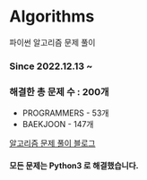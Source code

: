 # Algorithms
파이썬 알고리즘 문제 풀이
### Since 2022.12.13 ~
### 해결한 총 문제 수 : 200개
- PROGRAMMERS - 53개
- BAEKJOON - 147개

[알고리즘 문제 풀이 블로그](https://monzheld.tistory.com/category/%E2%8C%A8%EF%B8%8F%20Algorithms)
#### 모든 문제는 Python3 로 해결했습니다.
